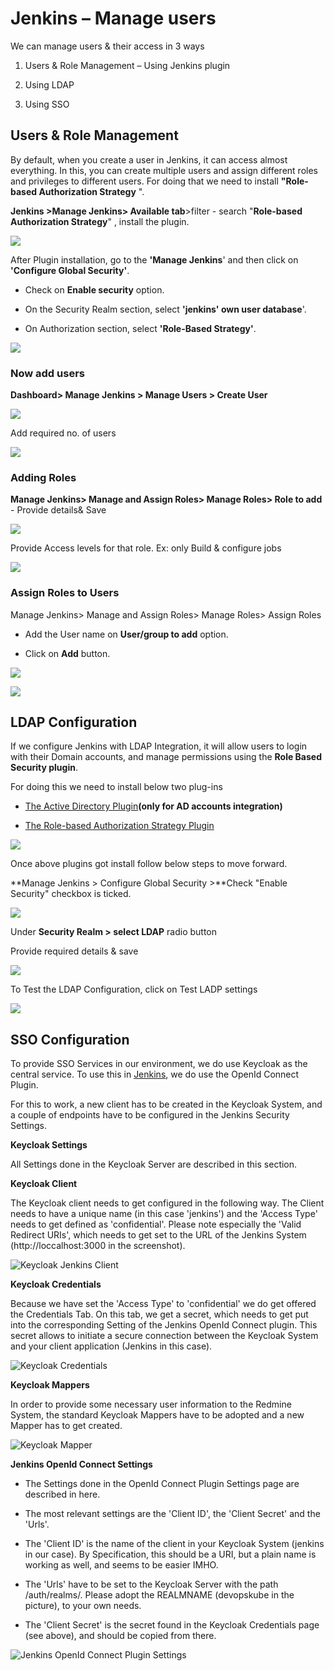 Jenkins – Manage users
======================

We can manage users & their access in 3 ways

1.  Users & Role Management – Using Jenkins plugin

2.  Using LDAP

3.  Using SSO

Users & Role Management 
------------------------

By default, when you create a user in Jenkins, it can access almost everything.
In this, you can create multiple users and assign different roles and privileges
to different users. For doing that we need to install **"Role-based
Authorization Strategy** ".

**Jenkins \>Manage Jenkins\> Available tab**\>filter - search "**Role-based
Authorization Strategy**" , install the plugin.

![](media/0ffcd66127887de42f69f7bca2478612.png)

After Plugin installation, go to the **'Manage Jenkins**' and then click on
**'Configure Global Security'**.

-   Check on **Enable security** option.

-   On the Security Realm section, select **'jenkins' own user database**'.

-   On Authorization section, select **'Role-Based Strategy'**.

![](media/988d5f0eecaaf39b2859693e24358004.png)

### Now add users

**Dashboard\> Manage Jenkins \> Manage Users \> Create User**

![](media/6bd06255af184b000e1f565f5da1352c.png)

Add required no. of users

![](media/95da9d27b8a58816821a1af3eb93bd42.png)

### Adding Roles

**Manage Jenkins\> Manage and Assign Roles\> Manage Roles\> Role to add** -
Provide details& Save

![](media/6a6112210cbb82ec62cd7607d55ab5e4.png)

Provide Access levels for that role. Ex: only Build & configure jobs

![](media/32bd9d7eff42ce41c82f8b194f30cc17.png)

### Assign Roles to Users

Manage Jenkins\> Manage and Assign Roles\> Manage Roles\> Assign Roles

-   Add the User name on **User/group to add** option.

-   Click on **Add** button.

![](media/195efc3a887ce311783a262e99f92131.png)

![](media/24f9af492e8c446d08334e042ec741f1.png)

LDAP Configuration
------------------

If we configure Jenkins with LDAP Integration, it will allow users to login with
their Domain accounts, and manage permissions using the **Role Based Security
plugin**.

For doing this we need to install below two plug-ins

-   [The Active Directory
    Plugin](https://wiki.jenkins.io/display/JENKINS/Active+Directory+Plugin)**(**only
    for AD accounts integration**)**

-   [The Role-based Authorization Strategy
    Plugin](https://wiki.jenkins.io/display/JENKINS/Role+Strategy+Plugin)

![](media/e5ed607b51039d12204624464b5feaac.png)

Once above plugins got install follow below steps to move forward.

**Manage Jenkins \> Configure Global Security \>**Check "Enable Security"
checkbox is ticked.

![](media/3b36687f136f0606f62c4f08ceb92246.png)

Under **Security Realm \> select LDAP** radio button

Provide required details & save

![](media/c545f4072a53d7f48081d43b149481cd.png)

To Test the LDAP Configuration, click on Test LADP settings

![](media/c83d6f35df9354f8c1755c68402e9c75.png)

SSO Configuration
-----------------

To provide SSO Services in our environment, we do use Keycloak as the central
service. To use this in [Jenkins](http://www.jenkins.io/), we do use the OpenId
Connect Plugin.

For this to work, a new client has to be created in the Keycloak System, and a
couple of endpoints have to be configured in the Jenkins Security Settings.

**Keycloak Settings**

All Settings done in the Keycloak Server are described in this section.

**Keycloak Client**

The Keycloak client needs to get configured in the following way. The Client
needs to have a unique name (in this case 'jenkins') and the 'Access Type' needs
to get defined as 'confidential'. Please note especially the 'Valid Redirect
URIs', which needs to get set to the URL of the Jenkins System
(http://loccalhost:3000 in the screenshot).

![Keycloak Jenkins Client](media/025ba29d34308c9456861854925b3a40.png)

**Keycloak Credentials**

Because we have set the 'Access Type' to 'confidential' we do get offered the
Credentials Tab. On this tab, we get a secret, which needs to get put into the
corresponding Setting of the Jenkins OpenId Connect plugin. This secret allows
to initiate a secure connection between the Keycloak System and your client
application (Jenkins in this case).

![Keycloak Credentials](media/9a6d7323ebdb8a555ad764222ff9445d.png)

**Keycloak Mappers**

In order to provide some necessary user information to the Redmine System, the
standard Keycloak Mappers have to be adopted and a new Mapper has to get
created.

![Keycloak Mapper](media/3620a446d6a736ebd2f0c693c2173dea.png)

**Jenkins OpenId Connect Settings**

-   The Settings done in the OpenId Connect Plugin Settings page are described
    in here.

-   The most relevant settings are the 'Client ID', the 'Client Secret' and the
    'Urls'.

-   The 'Client ID' is the name of the client in your Keycloak System (jenkins
    in our case). By Specification, this should be a URI, but a plain name is
    working as well, and seems to be easier IMHO.

-   The 'Urls' have to be set to the Keycloak Server with the path
    /auth/realms/. Please adopt the REALMNAME (devopskube in the picture), to
    your own needs.

-   The 'Client Secret' is the secret found in the Keycloak Credentials page
    (see above), and should be copied from there.

![Jenkins OpenId Connect Plugin Settings](media/19a7d562eaf139311b6b539a98d26a64.png)
